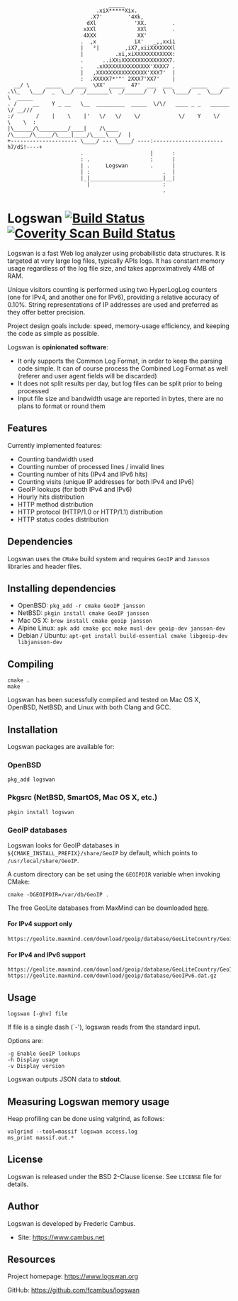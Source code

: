 ```
                                _____
                            .xiX*****Xix.
                          .X7'        '4Xk,
                         dXl            'XX.        .
                        xXXl             XXl        .
                        4XXX             XX'
                       .  ,x            iX'   _,,xxii
                       |   ²|        ,iX7,xiiXXXXXXXl
                       |          .xi,xiXXXXXXXXXXXX:
                       .      ..iXXiXXXXXXXXXXXXXXX7.
                       .    .xXXXXXXXXXXXXXXX'XXXX7 .
                       |   ,XXXXXXXXXXXXXXXX'XXX7'  |
                       :  .XXXXX7*'"' 2XXX7'XX7'    |
  __/ \     _____    ____  \XX' _____  47'  ___  ___      _____     __
.\\_   \___/  _  \__/  _/_______\  _/______/  /  \  \____/  _  \___/  \  _____
. /     __    Y _ __   \__  _________  _____  \/\/   ____ _ _   ______ \/ __///
:/       /    |    \    |'   \/   \/    \/            \/    Y    \/   \    \  :
|\______/\_________/____|    /\____     /\_____/\_____/\____|____/\____\___/  |
+--------------------- \____/ --- \____/ ----:----------------------h7/dS!----+
                       .                     |      :
                       : .                   :      |
                       | .     Logswan       .      |
                       | :                       .  |
                       |_|_______________________|__|
                         |                       :
                                                 .
```
# Logswan [![Build Status][1]][2] [![Coverity Scan Build Status][3]][4]

Logswan is a fast Web log analyzer using probabilistic data structures. It is
targeted at very large log files, typically APIs logs. It has constant memory
usage regardless of the log file size, and takes approximatively 4MB of RAM.

Unique visitors counting is performed using two HyperLogLog counters (one for
IPv4, and another one for IPv6), providing a relative accuracy of 0.10%.
String representations of IP addresses are used and preferred as they offer
better precision.

Project design goals include: speed, memory-usage efficiency, and keeping the
code as simple as possible.

Logswan is **opinionated software**:

- It only supports the Common Log Format, in order to keep the parsing code
  simple. It can of course process the Combined Log Format as well (referer
  and user agent fields will be discarded)
- It does not split results per day, but log files can be split prior to
  being processed
- Input file size and bandwidth usage are reported in bytes, there are no
  plans to format or round them

## Features

Currently implemented features:

- Counting bandwidth used
- Counting number of processed lines / invalid lines
- Counting number of hits (IPv4 and IPv6 hits)
- Counting visits (unique IP addresses for both IPv4 and IPv6)
- GeoIP lookups (for both IPv4 and IPv6)
- Hourly hits distribution
- HTTP method distribution
- HTTP protocol (HTTP/1.0 or HTTP/1.1) distribution
- HTTP status codes distribution

## Dependencies

Logswan uses the `CMake` build system and requires `GeoIP` and `Jansson`
libraries and header files.

## Installing dependencies

- OpenBSD: `pkg_add -r cmake GeoIP jansson`
- NetBSD: `pkgin install cmake GeoIP jansson`
- Mac OS X: `brew install cmake geoip jansson`
- Alpine Linux: `apk add cmake gcc make musl-dev geoip-dev jansson-dev`
- Debian / Ubuntu: `apt-get install build-essential cmake libgeoip-dev libjansson-dev`

## Compiling

	cmake .
	make

Logswan has been sucessfully compiled and tested on Mac OS X, OpenBSD, NetBSD,
and Linux with both Clang and GCC.

## Installation

Logswan packages are available for:

### OpenBSD

	pkg_add logswan

### Pkgsrc (NetBSD, SmartOS, Mac OS X, etc.)

	pkgin install logswan

### GeoIP databases

Logswan looks for GeoIP databases in `${CMAKE_INSTALL_PREFIX}/share/GeoIP` by
default, which points to `/usr/local/share/GeoIP`.

A custom directory can be set using the `GEOIPDIR` variable when invoking
CMake:

	cmake -DGEOIPDIR=/var/db/GeoIP .

The free GeoLite databases from MaxMind can be downloaded [here][5].

#### For IPv4 support only

	https://geolite.maxmind.com/download/geoip/database/GeoLiteCountry/GeoIP.dat.gz

#### For IPv4 and IPv6 support

	https://geolite.maxmind.com/download/geoip/database/GeoLiteCountry/GeoIP.dat.gz
	https://geolite.maxmind.com/download/geoip/database/GeoIPv6.dat.gz

## Usage

	logswan [-ghv] file

If file is a single dash (`-'), logswan reads from the standard input.

Options are:

	-g Enable GeoIP lookups
	-h Display usage
	-v Display version

Logswan outputs JSON data to **stdout**.

## Measuring Logswan memory usage

Heap profiling can be done using valgrind, as follows:

	valgrind --tool=massif logswan access.log
	ms_print massif.out.*

## License

Logswan is released under the BSD 2-Clause license. See `LICENSE` file for
details.

## Author

Logswan is developed by Frederic Cambus.

- Site: https://www.cambus.net

## Resources

Project homepage: https://www.logswan.org

GitHub: https://github.com/fcambus/logswan

[1]: https://api.travis-ci.org/fcambus/logswan.png?branch=master
[2]: https://travis-ci.org/fcambus/logswan
[3]: https://scan.coverity.com/projects/10944/badge.svg
[4]: https://scan.coverity.com/projects/10944
[5]: http://dev.maxmind.com/geoip/legacy/geolite/
